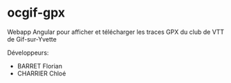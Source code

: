 # ocgif-gpx
Webapp Angular pour afficher et télécharger les traces GPX du club de VTT de Gif-sur-Yvette

Développeurs:
- BARRET Florian
- CHARRIER Chloé